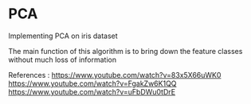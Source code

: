 # PCA
Implementing PCA on iris dataset

The main function of this algorithm is to bring down the feature classes without much loss of information


References :
https://www.youtube.com/watch?v=83x5X66uWK0
https://www.youtube.com/watch?v=FgakZw6K1QQ
https://www.youtube.com/watch?v=uFbDWu0tDrE

